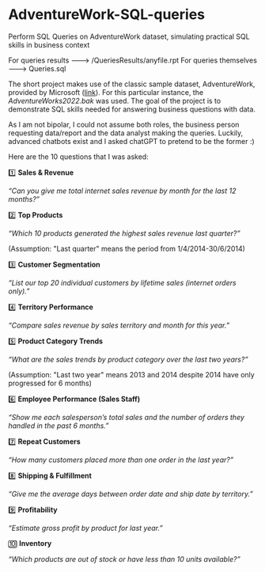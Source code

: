 # AdventureWork-SQL-queries
Perform SQL Queries on AdventureWork dataset, simulating practical SQL skills in business context

For queries results ---> /QueriesResults/anyfile.rpt
For queries themselves ---> Queries.sql

The short project makes use of the classic sample dataset, AdventureWork, provided by Microsoft ([link](https://github.com/Microsoft/sql-server-samples/releases/tag/adventureworks)). For this particular instance, the *AdventureWorks2022.bak* was used. The goal of the project is to demonstrate SQL skills needed for answering business questions with data.

As I am not bipolar, I could not assume both roles, the business person requesting data/report and the data analyst making the queries. Luckily, advanced chatbots exist and I asked chatGPT to pretend to be the former :)

Here are the 10 questions that I was asked:

1️⃣ **Sales & Revenue**
 
 *“Can you give me total internet sales revenue by month for the last 12 months?”*
 
2️⃣ **Top Products**
 
 *“Which 10 products generated the highest sales revenue last quarter?”*

(Assumption: "Last quarter" means the period from 1/4/2014-30/6/2014)

3️⃣ **Customer Segmentation**
 
 *“List our top 20 individual customers by lifetime sales (internet orders only).”*

4️⃣ **Territory Performance**
 
 *“Compare sales revenue by sales territory and month for this year.”*

5️⃣ **Product Category Trends**
 
 *“What are the sales trends by product category over the last two years?”*

   (Assumption: "Last two year" means 2013 and 2014 despite 2014 have only progressed for 6 months)

6️⃣ **Employee Performance (Sales Staff)**
 
 *“Show me each salesperson’s total sales and the number of orders they handled in the past 6 months.”*

7️⃣ **Repeat Customers**
 
 *“How many customers placed more than one order in the last year?”*

8️⃣ **Shipping & Fulfillment**
 
 *“Give me the average days between order date and ship date by territory.”*

9️⃣ **Profitability**
 
 *“Estimate gross profit by product for last year.”*

🔟 **Inventory**
 
 *“Which products are out of stock or have less than 10 units available?”*

